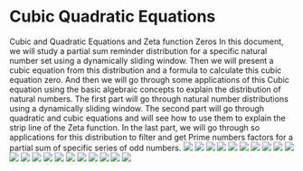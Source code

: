 # Cubic Quadratic Equations
Cubic and Quadratic Equations and Zeta function Zeros
In this document, we will study a partial sum reminder distribution for a specific natural number set using a 
dynamically sliding window. Then we will present a cubic equation from this distribution and a formula to 
calculate this cubic equation zero. And then we will go through some applications of this Cubic equation using 
the basic algebraic concepts to explain the distribution of natural numbers.
The first part will go through natural number distributions using a dynamically sliding window.
The second part will go through quadratic and cubic equations and will see how to use them to explain the strip 
line of the Zeta function.
In the last part, we will go through so applications for this distribution to filter and get Prime numbers factors for 
a partial sum of specific series of odd numbers.
<img src="Screenshots/Screenshot 2024-01-19 142643.png" />
<img src="Screenshots/Screenshot 2024-01-19 142702.png" />
<img src="Screenshots/Screenshot 2024-01-19 143410.png" />
<img src="Screenshots/Screenshot 2024-01-19 143420.png" />
<img src="Screenshots/Screenshot 2024-01-19 143437.png" />
<img src="Screenshots/Screenshot 2024-01-19 143451.png" />
<img src="Screenshots/Screenshot 2024-01-19 143506.png" />
<img src="Screenshots/Screenshot 2024-01-19 143642.png" />
<img src="Screenshots/Screenshot 2024-01-19 144026.png" />
<img src="Screenshots/Screenshot 2024-01-19 144105.png" />
<img src="Screenshots/Screenshot 2024-01-19 144152.png" />
<img src="Screenshots/Screenshot 2024-01-19 144213.png" />
<img src="Screenshots/Screenshot 2024-01-19 144233.png" />
<img src="Screenshots/Screenshot 2024-01-19 145516.png" />
<img src="Screenshots/Screenshot 2024-01-19 145552.png" />
<img src="Screenshots/Screenshot 2024-01-19 145733.png" />
<img src="Screenshots/Screenshot 2024-01-19 145822.png" />
<img src="Screenshots/Screenshot 2024-01-19 131713.png" />
<img src="Screenshots/Screenshot 2024-01-19 131730.png" />
<img src="Screenshots/Screenshot 2024-01-19 131750.png" />
<img src="Screenshots/Screenshot 2024-01-19 132314.png" />


